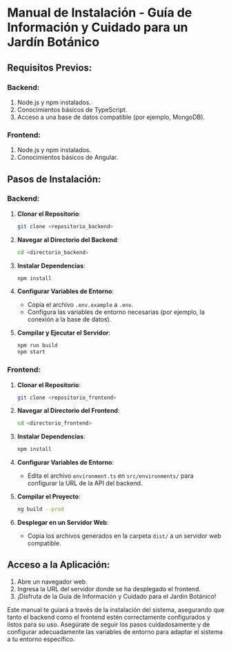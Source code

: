 # Manual de Instalación - Guía de Información y Cuidado para un Jardín Botánico

## Requisitos Previos:

### Backend:

1. Node.js y npm instalados.
2. Conocimientos básicos de TypeScript.
3. Acceso a una base de datos compatible (por ejemplo, MongoDB).

### Frontend:

1. Node.js y npm instalados.
2. Conocimientos básicos de Angular.

## Pasos de Instalación:

### Backend:

1. **Clonar el Repositorio**:

   ```bash
   git clone <repositorio_backend>
   ```

2. **Navegar al Directorio del Backend**:

   ```bash
   cd <directorio_backend>
   ```

3. **Instalar Dependencias**:

   ```bash
   npm install
   ```

4. **Configurar Variables de Entorno**:

   - Copia el archivo `.env.example` a `.env`.
   - Configura las variables de entorno necesarias (por ejemplo, la conexión a la base de datos).

5. **Compilar y Ejecutar el Servidor**:
   ```bash
   npm run build
   npm start
   ```

### Frontend:

1. **Clonar el Repositorio**:

   ```bash
   git clone <repositorio_frontend>
   ```

2. **Navegar al Directorio del Frontend**:

   ```bash
   cd <directorio_frontend>
   ```

3. **Instalar Dependencias**:

   ```bash
   npm install
   ```

4. **Configurar Variables de Entorno**:

   - Edita el archivo `environment.ts` en `src/environments/` para configurar la URL de la API del backend.

5. **Compilar el Proyecto**:

   ```bash
   ng build --prod
   ```

6. **Desplegar en un Servidor Web**:
   - Copia los archivos generados en la carpeta `dist/` a un servidor web compatible.

## Acceso a la Aplicación:

1. Abre un navegador web.
2. Ingresa la URL del servidor donde se ha desplegado el frontend.
3. ¡Disfruta de la Guía de Información y Cuidado para el Jardín Botánico!

Este manual te guiará a través de la instalación del sistema, asegurando que tanto el backend como el frontend estén correctamente configurados y listos para su uso. Asegúrate de seguir los pasos cuidadosamente y de configurar adecuadamente las variables de entorno para adaptar el sistema a tu entorno específico.
